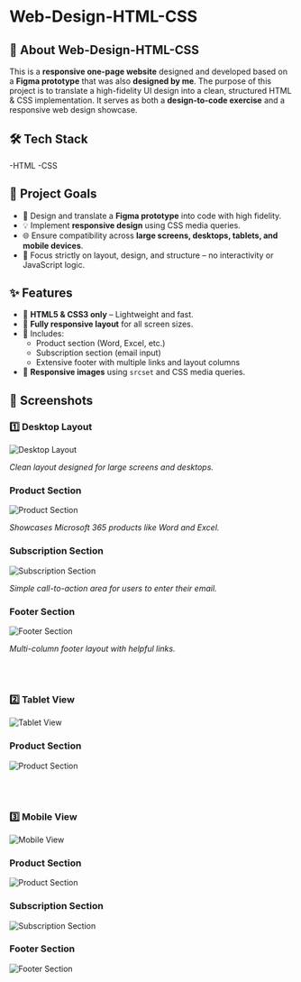 # Web-Design-HTML-CSS

## 🚀 About Web-Design-HTML-CSS

This is a **responsive one-page website** designed and developed based on a **Figma prototype** that was also **designed by me**. The purpose of this project is to translate a high-fidelity UI design into a clean, structured HTML & CSS implementation. It serves as both a **design-to-code exercise** and a responsive web design showcase.

## 🛠 Tech Stack
-HTML
-CSS
  
## 🎯 Project Goals

- 🎨 Design and translate a **Figma prototype** into code with high fidelity.
- 💡 Implement **responsive design** using CSS media queries.
- 🌐 Ensure compatibility across **large screens, desktops, tablets, and mobile devices**.
- 🧱 Focus strictly on layout, design, and structure – no interactivity or JavaScript logic.

## ✨ Features

- 🔹 **HTML5 & CSS3 only** – Lightweight and fast.
- 🔹 **Fully responsive layout** for all screen sizes.
- 🔹 Includes:
  - Product section (Word, Excel, etc.)
  - Subscription section (email input)
  - Extensive footer with multiple links and layout columns
- 🔹 **Responsive images** using `srcset` and CSS media queries.

## 📸 Screenshots

### 1️⃣ Desktop Layout
![Desktop Layout](images/Screenshots/Microsoft-Desktop.png)

*Clean layout designed for large screens and desktops.*
<br>
### Product Section
![Product Section](images/Screenshots/Products-Desktop.png)

*Showcases Microsoft 365 products like Word and Excel.*
<br>
### Subscription Section
![Subscription Section](images/Screenshots/Exclusive-Desktop.png)

*Simple call-to-action area for users to enter their email.*
<br>
### Footer Section
![Footer Section](images/Screenshots/Footer-Desktop.png)

*Multi-column footer layout with helpful links.*

<br><br>

### 2️⃣ Tablet View
![Tablet View](images/Screenshots/Microsoft-Tablets.png)
<br>
### Product Section
![Product Section](images/Screenshots/Products-Tablets.png)

<br><br>

### 3️⃣ Mobile View
![Mobile View](images/Screenshots/Microsoft-Mobile.png)
<br>
### Product Section
![Product Section](images/Screenshots/Products-Mobile.png)
<br>
### Subscription Section
![Subscription Section](images/Screenshots/Exclusive-Mobile.png)
<br>
### Footer Section
![Footer Section](images/Screenshots/Footer-Mobile.png)
